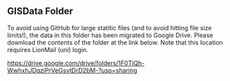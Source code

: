 ## GISData Folder

To avoid using GitHub for large statitic files (and to avoid hitting file size limits!), the data in this folder has been migrated to Google Drive. Please download the contents of the folder at the link below. Note that this location requires LionMail (uni) login. 

https://drive.google.com/drive/folders/1F0TiQh-WwhxhJDqzjPrVeGsvtDrD2bM-?usp=sharing
